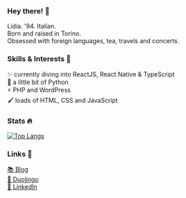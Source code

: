 ### Hey there! 👋

Lidia. '94. Italian.  
Born and raised in Torino.  
Obsessed with foreign languages, tea, travels and concerts.

### Skills & Interests 💖


✨ currently diving into ReactJS, React Native & TypeScript  
🐍 a little bit of Python  
⚡ PHP and WordPress  
🖌️ loads of HTML, CSS and JavaScript

### Stats 🔥

[![Top Langs](https://github-readme-stats.vercel.app/api/top-langs/?username=lidiaCirrone&layout=compact)](https://github.com/anuraghazra/github-readme-stats)


### Links 🔗

[📚 Blog](https://www.polyglotwannabe.com/)  
[🦉 Duolingo](https://www.duolingo.com/lidiaCirrone)  
[💼 LinkedIn](https://www.linkedin.com/in/lidiacirrone/)
